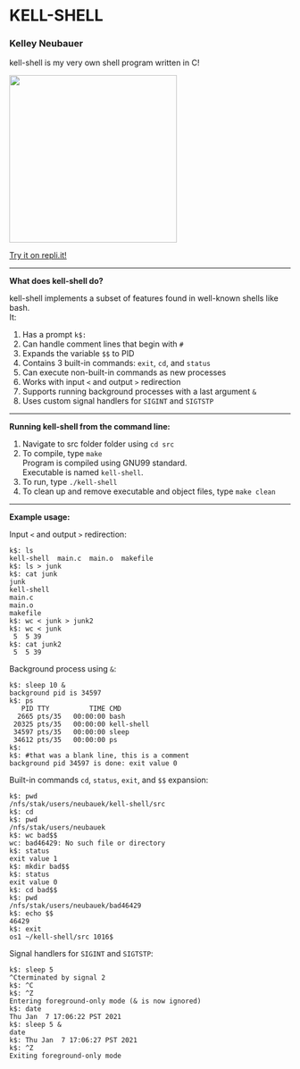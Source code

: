 # KELL-SHELL

### Kelley Neubauer

kell-shell is my very own shell program written in C!

<img src="/img/kell-shell.gif" width="300">

[Try it on repli.it!](https://repl.it/@kelleyneubauer/kell-shell)

---

**What does kell-shell do?**

kell-shell implements a subset of features found in well-known shells like bash.\
It:

1. Has a prompt `k$: `
2. Can handle comment lines that begin with `#`
3. Expands the variable `$$` to PID
4. Contains 3 built-in commands: `exit`, `cd`, and `status`
5. Can execute non-built-in commands as new processes
6. Works with input `<` and output `>` redirection
7. Supports running background processes with a last argument `&`
8. Uses custom signal handlers for `SIGINT` and `SIGTSTP`

---

**Running kell-shell from the command line:**

1. Navigate to src folder folder using `cd src`
2. To compile, type `make` \
    Program is compiled using GNU99 standard.\
    Executable is named `kell-shell`.
3. To run, type `./kell-shell` 
4. To clean up and remove executable and object files, type `make clean`

---

**Example usage:**

Input `<` and output `>` redirection:
```
k$: ls
kell-shell  main.c  main.o  makefile
k$: ls > junk
k$: cat junk
junk
kell-shell
main.c
main.o
makefile
k$: wc < junk > junk2
k$: wc < junk
 5  5 39
k$: cat junk2
 5  5 39
```

Background process using `&`:
```
k$: sleep 10 &
background pid is 34597
k$: ps
   PID TTY          TIME CMD
  2665 pts/35   00:00:00 bash
 20325 pts/35   00:00:00 kell-shell
 34597 pts/35   00:00:00 sleep
 34612 pts/35   00:00:00 ps
k$: 
k$: #that was a blank line, this is a comment
background pid 34597 is done: exit value 0
```

Built-in commands `cd`, `status`, `exit`, and `$$` expansion:
```
k$: pwd     
/nfs/stak/users/neubauek/kell-shell/src
k$: cd
k$: pwd
/nfs/stak/users/neubauek
k$: wc bad$$     
wc: bad46429: No such file or directory
k$: status
exit value 1
k$: mkdir bad$$
k$: status
exit value 0
k$: cd bad$$
k$: pwd
/nfs/stak/users/neubauek/bad46429
k$: echo $$
46429
k$: exit
os1 ~/kell-shell/src 1016$ 
```

Signal handlers for `SIGINT` and `SIGTSTP`:
```
k$: sleep 5
^Cterminated by signal 2
k$: ^C
k$: ^Z
Entering foreground-only mode (& is now ignored)
k$: date
Thu Jan  7 17:06:22 PST 2021
k$: sleep 5 &
date
k$: Thu Jan  7 17:06:27 PST 2021
k$: ^Z
Exiting foreground-only mode
```
